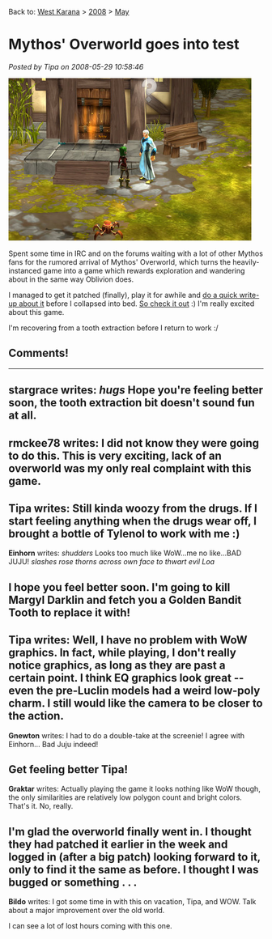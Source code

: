 Back to: [West Karana](/posts/westkarana.md) > [2008](/posts/2008/westkarana.md) > [May](./westkarana.md)
# Mythos' Overworld goes into test

*Posted by Tipa on 2008-05-29 10:58:46*

![mythos-2008-05-28-23-42-04-66.jpg](../../../uploads/2008/05/mythos-2008-05-28-23-42-04-66.jpg)

Spent some time in IRC and on the forums waiting with a lot of other Mythos fans for the rumored arrival of Mythos' Overworld, which turns the heavily-instanced game into a game which rewards exploration and wandering about in the same way Oblivion does.

I managed to get it patched (finally), play it for awhile and [do a quick write-up about it](http://www.massively.com/2008/05/29/a-first-look-at-mythos-overworld/) before I collapsed into bed. [So check it out](http://www.massively.com/2008/05/29/a-first-look-at-mythos-overworld/) :) I'm really excited about this game.

I'm recovering from a tooth extraction before I return to work :/

## Comments!
---
**stargrace** writes: *hugs* Hope you're feeling better soon, the tooth extraction bit doesn't sound fun at all.
---
**rmckee78** writes: I did not know they were going to do this. This is very exciting, lack of an overworld was my only real complaint with this game.
---
**Tipa** writes: Still kinda woozy from the drugs. If I start feeling anything when the drugs wear off, I brought a bottle of Tylenol to work with me :)
---
**Einhorn** writes: *shudders* Looks too much like WoW...me no like...BAD JUJU! *slashes rose thorns across own face to thwart evil Loa*

I hope you feel better soon. I'm going to kill Margyl Darklin and fetch you a Golden Bandit Tooth to replace it with!
---
**Tipa** writes: Well, I have no problem with WoW graphics. In fact, while playing, I don't really notice graphics, as long as they are past a certain point. I think EQ graphics look great -- even the pre-Luclin models had a weird low-poly charm. I still would like the camera to be closer to the action.
---
**Gnewton** writes: I had to do a double-take at the screenie! I agree with Einhorn... Bad Juju indeed!

Get feeling better Tipa!
---
**Graktar** writes: Actually playing the game it looks nothing like WoW though, the only similarities are relatively low polygon count and bright colors. That's it. No, really.

I'm glad the overworld finally went in. I thought they had patched it earlier in the week and logged in (after a big patch) looking forward to it, only to find it the same as before. I thought I was bugged or something . . .
---
**Bildo** writes: I got some time in with this on vacation, Tipa, and WOW. Talk about a major improvement over the old world.

I can see a lot of lost hours coming with this one.
